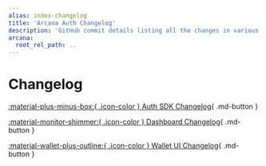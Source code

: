 ```yaml
---
alias: index-changelog
title: 'Arcana Auth Changelog'
description: 'GitHub commit details listing all the changes in various Arcana Auth components.'
arcana:
  root_rel_path: ..
---
```


# Changelog

[ :material-plus-minus-box:{ .icon-color }  Auth SDK Changelog](https://github.com/arcana-network/auth/releases/tag/v{{config.extra.arcana.latest_version}}){ .md-button }

[ :material-monitor-shimmer:{ .icon-color }  Dashboard Changelog](https://github.com/arcana-network/developer-dashboard/releases/tag/v{{config.extra.arcana.latest_version_dashboard}}){ .md-button }

[ :material-wallet-plus-outline:{ .icon-color }  Wallet UI Changelog](https://github.com/arcana-network/wallet-ui/releases/tag/{{config.extra.arcana.latest_version_wallet_ui}}){ .md-button }
